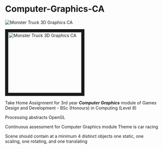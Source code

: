 # Computer-Graphics-CA

![Monster Truck 3D Graphics CA](https://lh3.googleusercontent.com/JvJ8MUzPujC1JIypT8CMRVQx8Sl6H2YVLWeHr6nbIwrNkkFAzS1EiwOQWMoS-7Braeh_9D81Dhq_WS_CSZ_v8SyRtEgxqu8iE-SApESxpZsAa95jaoa8qNg7spU4w1HS7X1qcDU3f7t2dzrGpMjksyyPI6jgwLgWTMI645o5pIpRxKBviCNezzVVioV17IP-g0dJBFlzcQdBTi6pNKOxSjVpIODo5FfAfT2i5RJkAGIPO3x3HmQa8jvwidgOlDYf7qkWQkTOgSEcW-2FyFscy5yIHNJJiDkcrtBBbOwawOmdLr6SR2HQnavtMbEGSVFMzYqdYNLAzwta-x8r6m2xnfZLTOmBeaBZLOyXFvJolFEdUVvwez1xNfLqEOkUFUCszvr0fmCwQWG7VBZ6pKyE7HAMQJYSchqFVrgvhpbnl80kSdmJ4bN3YDMmdPltxRr83IFdk4FyEl8IrT8Jjq6rXksLtp8DVBLSRiTCLZXpcot4Uk2wJon3nBbXTlWB3l4oMPa6-84AwWPqzhh5PxwbS6NGC5PCssV4jRhRIct7v5OfWKm27RyjvHhd365lQRAk3aYlljrSxAyFOyeUdaA1YdPHcwBD5rjPkJMOmMoxrh-rRdrbI0s=w626-h343-no "Monster Truck 3D Graphics CA")

<img src="https://lh3.googleusercontent.com/JvJ8MUzPujC1JIypT8CMRVQx8Sl6H2YVLWeHr6nbIwrNkkFAzS1EiwOQWMoS-7Braeh_9D81Dhq_WS_CSZ_v8SyRtEgxqu8iE-SApESxpZsAa95jaoa8qNg7spU4w1HS7X1qcDU3f7t2dzrGpMjksyyPI6jgwLgWTMI645o5pIpRxKBviCNezzVVioV17IP-g0dJBFlzcQdBTi6pNKOxSjVpIODo5FfAfT2i5RJkAGIPO3x3HmQa8jvwidgOlDYf7qkWQkTOgSEcW-2FyFscy5yIHNJJiDkcrtBBbOwawOmdLr6SR2HQnavtMbEGSVFMzYqdYNLAzwta-x8r6m2xnfZLTOmBeaBZLOyXFvJolFEdUVvwez1xNfLqEOkUFUCszvr0fmCwQWG7VBZ6pKyE7HAMQJYSchqFVrgvhpbnl80kSdmJ4bN3YDMmdPltxRr83IFdk4FyEl8IrT8Jjq6rXksLtp8DVBLSRiTCLZXpcot4Uk2wJon3nBbXTlWB3l4oMPa6-84AwWPqzhh5PxwbS6NGC5PCssV4jRhRIct7v5OfWKm27RyjvHhd365lQRAk3aYlljrSxAyFOyeUdaA1YdPHcwBD5rjPkJMOmMoxrh-rRdrbI0s=w626-h343-no" 
alt="Monster Truck 3D Graphics CA" width="240" height="200" border="10" />

Take Home Assignment for 3rd year ***Computer Graphics*** module of 
Games Design and Development - BSc (Honours) in Computing (Level 8)

Processing abstracts OpenGL

Continuous assessment for Computer Graphics module
Theme is car racing

Scene should contain at a minimum 4 distinct objects
one static, one scaling, one rotating, and one translating
